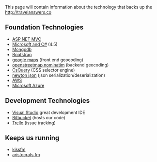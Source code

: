 This page will contain information about the technology that backs up the http://travelanswers.co

## Foundation Technologies
* [ASP.NET MVC](http://www.asp.net/mvc/) 
* [Microsoft and C#](http://www.microsoft.com/net) (4.5)
* [Mongodb](https://www.mongodb.org/)
* [Bootstrap](http://getbootstrap.com/)
* [google maps](https://developers.google.com/maps/) (front end geocoding)
* [openstreetmap nominatim](http://nominatim.openstreetmap.org/) (backend geocoding)
* [CsQuery](https://github.com/jamietre/CsQuery/) (CSS selector engine)
* [newton json](http://www.newtonsoft.com/json) (json serialization/deserialization)
* [AWS](https://aws.amazon.com/)
* [Microsoft Azure](https://azure.microsoft.com/)

## Development Technologies
* [Visual Studio](https://www.visualstudio.com/) great development IDE
* [Bitbucket](http://bitbucket.com/) (hosts our code)
* [Trello](http://trello.com/) (issue tracking)


## Keeps us running
* [kissfm](http://www.kissfm.ua/player/deep/) 
* [aristocrats.fm](http://aristocrats.fm/) 
